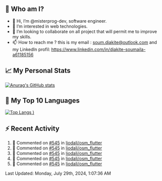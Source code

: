 ## **🔎 Who am I?**
- 👋 Hi, I’m @misterprog-dev, software engineer.
- 👀 I’m interested in web technologies.
- 💞️ I’m looking to collaborate on all project that will permit me to improve my skills.
- 📫 How to reach me ? this is my email : soum.diakite@outlook.com and my LinkedIn profil: https://www.linkedin.com/in/diakite-soumaila-a61185156


## **📈 My Personal Stats**
[![Anurag's GitHub stats](https://github-readme-stats.vercel.app/api?username=misterprog-dev&count_private=true&show_icons=true)](https://github.com/anuraghazra/github-readme-stats)

## **📣 My Top 10 Languages**
[![Top Langs](https://github-readme-stats.vercel.app/api/top-langs/?username=misterprog-dev&langs_count=10&layout=compact&hide=html,css&hide_title=true&&&show_icons=true)
)](https://github.com/anuraghazra/github-readme-stats)

## **⚡ Recent Activity**
<!--RECENT_ACTIVITY:start-->
1. 💬 Commented on [#545](https://github.com/liodali/osm_flutter/issues/545#issuecomment-2253587149) in [liodali/osm_flutter](https://github.com/liodali/osm_flutter)<br>
2. 💬 Commented on [#545](https://github.com/liodali/osm_flutter/issues/545#issuecomment-2253528861) in [liodali/osm_flutter](https://github.com/liodali/osm_flutter)<br>
3. 💬 Commented on [#545](https://github.com/liodali/osm_flutter/issues/545#issuecomment-2253354992) in [liodali/osm_flutter](https://github.com/liodali/osm_flutter)<br>
4. 💬 Commented on [#545](https://github.com/liodali/osm_flutter/issues/545#issuecomment-2253306613) in [liodali/osm_flutter](https://github.com/liodali/osm_flutter)<br>
5. 💬 Commented on [#545](https://github.com/liodali/osm_flutter/issues/545#issuecomment-2253300347) in [liodali/osm_flutter](https://github.com/liodali/osm_flutter)<br>
<!--RECENT_ACTIVITY:end-->
<!--RECENT_ACTIVITY:last_update-->
Last Updated: Monday, July 29th, 2024, 1:07:36 AM
<!--RECENT_ACTIVITY:last_update_end-->

<!---
misterprog-dev/misterprog-dev is a ✨ special ✨ repository because its `README.md` (this file) appears on your GitHub profile.
You can click the Preview link to take a look at your changes.
--->


